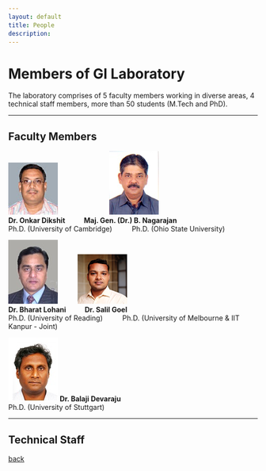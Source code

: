 ```yaml
---
layout: default
title: People
description:
---
```


# Members of GI Laboratory
The laboratory comprises of 5 faculty members working in diverse areas, 4 technical staff members, more than 50 students (M.Tech and PhD).

* * *
## Faculty Members
![image1](/assets/img/onkar-dikshit.png) &emsp; &emsp; &emsp; &emsp;&emsp; &emsp;![image1](/assets/img/nagarajan.png)<br>
**Dr. Onkar Dikshit &emsp; &emsp; Maj. Gen. (Dr.) B. Nagarajan**<br>
Ph.D. (University of Cambridge) &emsp; &emsp; Ph.D. (Ohio State University)<br>

![image1](/assets/img/Blohani.png) &emsp; &emsp; ![image1](/assets/img/salil_goel.png)<br>
**Dr. Bharat Lohani &emsp; &emsp; Dr. Salil Goel**<br>
Ph.D. (University of Reading) &emsp; &emsp; Ph.D. (University of Melbourne & IIT Kanpur - Joint)<br>

![image1](/assets/img/Balaji.png)
**Dr. Balaji Devaraju**<br>
Ph.D. (University of Stuttgart)<br>
* * *
## Technical Staff

[back](./)
